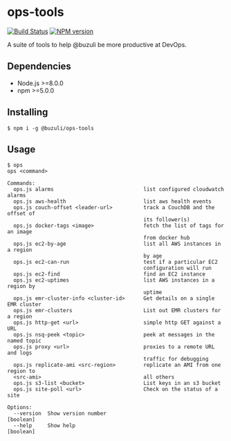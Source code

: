 # ops-tools
[![Build Status][travis-image]][travis-url]
[![NPM version][npm-image]][npm-url]

A suite of tools to help @buzuli be more productive at DevOps.

## Dependencies
- Node.js >=8.0.0
- npm >=5.0.0

## Installing
```
$ npm i -g @buzuli/ops-tools
```

## Usage
```
$ ops
ops <command>

Commands:
  ops.js alarms                             list configured cloudwatch alarms
  ops.js aws-health                         list aws health events
  ops.js couch-offset <leader-url>          track a CouchDB and the offset of
                                            its follower(s)
  ops.js docker-tags <image>                fetch the list of tags for an image
                                            from docker hub
  ops.js ec2-by-age                         list all AWS instances in a region
                                            by age
  ops.js ec2-can-run                        test if a particular EC2
                                            configuration will run
  ops.js ec2-find                           find an EC2 instance
  ops.js ec2-uptimes                        list AWS instances in a region by
                                            uptime
  ops.js emr-cluster-info <cluster-id>      Get details on a single EMR cluster
  ops.js emr-clusters                       List out EMR clusters for a region
  ops.js http-get <url>                     simple http GET against a URL
  ops.js nsq-peek <topic>                   peek at messages in the named topic
  ops.js proxy <url>                        proxies to a remote URL and logs
                                            traffic for debugging
  ops.js replicate-ami <src-region>         replicate an AMI from one region to
  <src-ami>                                 all others
  ops.js s3-list <bucket>                   List keys in an s3 bucket
  ops.js site-poll <url>                    Check on the status of a site

Options:
  --version  Show version number                                       [boolean]
  --help     Show help                                                 [boolean]
```

[travis-url]: https://travis-ci.org/joeledwards/ops-tools
[travis-image]: https://img.shields.io/travis/joeledwards/ops-tools/master.svg
[npm-url]: https://www.npmjs.com/package/@buzuli/ops-tools
[npm-image]: https://img.shields.io/npm/v/@buzuli/ops-tools.svg
